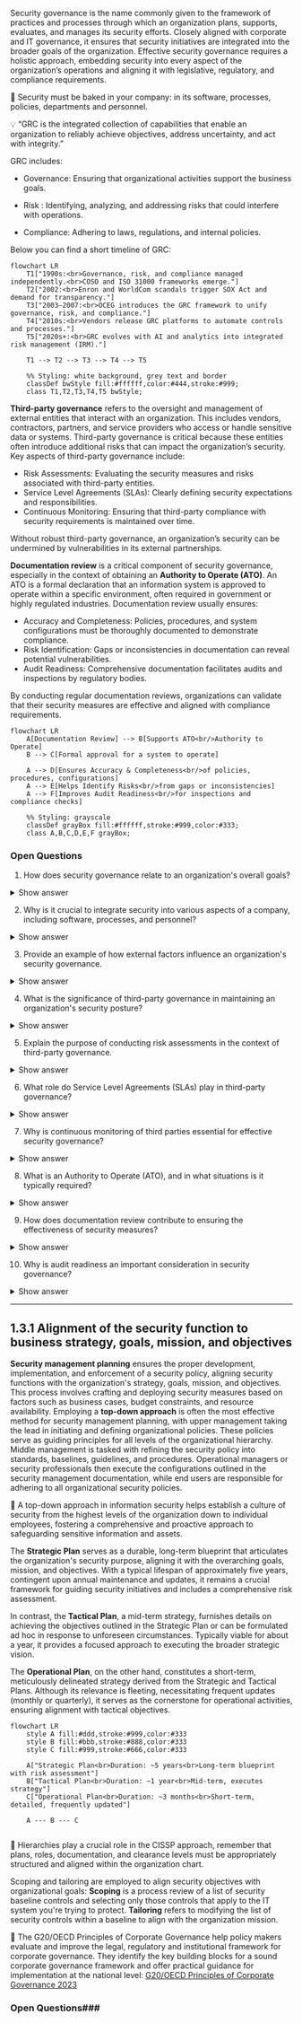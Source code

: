 Security governance is the name commonly given to the  framework of practices and processes through which an organization plans, supports, evaluates, and manages its security efforts. 
Closely aligned with corporate and IT governance, it ensures that security initiatives are integrated into the broader goals of the organization. 
Effective security governance requires a holistic approach, embedding security into every aspect of the organization’s operations and aligning it with legislative, regulatory, and compliance requirements.

:necktie: Security must be baked in your company: in its software, processes, policies, departments and personnel.


:bulb: “GRC is the integrated collection of capabilities that enable an organization to reliably achieve objectives, address uncertainty, and act with integrity.”

GRC includes:

- Governance: Ensuring that organizational activities support the business goals.

- Risk : Identifying, analyzing, and addressing risks that could interfere with operations.

- Compliance: Adhering to laws, regulations, and internal policies.

Below you can find a short timeline of GRC:

```mermaid 
flowchart LR
    T1["1990s:<br>Governance, risk, and compliance managed independently.<br>COSO and ISO 31000 frameworks emerge."]
    T2["2002:<br>Enron and WorldCom scandals trigger SOX Act and demand for transparency."]
    T3["2003–2007:<br>OCEG introduces the GRC framework to unify governance, risk, and compliance."]
    T4["2010s:<br>Vendors release GRC platforms to automate controls and processes."]
    T5["2020s+:<br>GRC evolves with AI and analytics into integrated risk management (IRM)."]

    T1 --> T2 --> T3 --> T4 --> T5

    %% Styling: white background, grey text and border
    classDef bwStyle fill:#ffffff,color:#444,stroke:#999;
    class T1,T2,T3,T4,T5 bwStyle;
```



**Third-party governance** refers to the oversight and management of external entities that interact with an organization. This includes vendors, contractors, partners, and service providers who access or handle sensitive data or systems. Third-party governance is critical because these entities often introduce additional risks that can impact the organization’s security.
Key aspects of third-party governance include:

- Risk Assessments: Evaluating the security measures and risks associated with third-party entities.
- Service Level Agreements (SLAs): Clearly defining security expectations and responsibilities.
- Continuous Monitoring: Ensuring that third-party compliance with security requirements is maintained over time.

Without robust third-party governance, an organization’s security can be undermined by vulnerabilities in its external partnerships.

**Documentation review** is a critical component of security governance, especially in the context of obtaining an **Authority to Operate (ATO)**. An ATO is a formal declaration that an information system is approved to operate within a specific environment, often required in government or highly regulated industries. Documentation review usually ensures:
- Accuracy and Completeness: Policies, procedures, and system configurations must be thoroughly documented to demonstrate compliance.
- Risk Identification: Gaps or inconsistencies in documentation can reveal potential vulnerabilities.
- Audit Readiness: Comprehensive documentation facilitates audits and inspections by regulatory bodies.

By conducting regular documentation reviews, organizations can validate that their security measures are effective and aligned with compliance requirements.

```mermaid 
flowchart LR
    A[Documentation Review] --> B[Supports ATO<br/>Authority to Operate]
    B --> C[Formal approval for a system to operate]
    
    A --> D[Ensures Accuracy & Completeness<br/>of policies, procedures, configurations]
    A --> E[Helps Identify Risks<br/>from gaps or inconsistencies]
    A --> F[Improves Audit Readiness<br/>for inspections and compliance checks]

    %% Styling: grayscale
    classDef grayBox fill:#ffffff,stroke:#999,color:#333;
    class A,B,C,D,E,F grayBox;
```

### Open Questions ###
1. How does security governance relate to an organization's overall goals?
<details>
  <summary>Show answer</summary>
Security governance aligns security initiatives with broader organizational goals, ensuring security efforts contribute to overall success.
</details>

2. Why is it crucial to integrate security into various aspects of a company, including software, processes, and personnel?
<details>
  <summary>Show answer</summary>
Integrating security into various facets creates a comprehensive and robust security posture, minimizing vulnerabilities across different areas.
</details>

3. Provide an example of how external factors influence an organization's security governance.
<details>
  <summary>Show answer</summary>
Laws like GDPR or industry-specific regulations like HIPAA directly shape security governance by mandating specific security practices and controls.
</details>

4. What is the significance of third-party governance in maintaining an organization's security posture?
<details>
  <summary>Show answer</summary>
Third-party governance addresses the risks introduced by external entities, ensuring they meet the organization's security standards and don't compromise its security.
</details>

5. Explain the purpose of conducting risk assessments in the context of third-party governance.
<details>
  <summary>Show answer</summary>
Risk assessments in third-party governance identify potential vulnerabilities and security gaps associated with third-party entities, informing mitigation strategies.
</details>

6. What role do Service Level Agreements (SLAs) play in third-party governance?
<details>
  <summary>Show answer</summary>
SLAs define clear security expectations and responsibilities for both the organization and the third party, establishing a contractual framework for security management.
</details>

7. Why is continuous monitoring of third parties essential for effective security governance?
<details>
  <summary>Show answer</summary>
Continuous monitoring ensures that third parties consistently adhere to security requirements, even as circumstances and risks evolve over time.
</details>

8. What is an Authority to Operate (ATO), and in what situations is it typically required?
<details>
  <summary>Show answer</summary>
An ATO is a formal authorization to operate an information system within a defined environment, typically required in government and highly regulated sectors to ensure security compliance.
</details>

9. How does documentation review contribute to ensuring the effectiveness of security measures?
<details>
  <summary>Show answer</summary>
Documentation review verifies the accuracy and completeness of security policies, procedures, and configurations, identifying potential gaps or inconsistencies.
</details>

10. Why is audit readiness an important consideration in security governance?
<details>  
  <summary>Show answer</summary>
Audit readiness ensures an organization can readily demonstrate compliance with security regulations and standards during audits and inspections.
</details>

---
## 1.3.1 Alignment of the security function to business strategy, goals, mission, and objectives ##

**Security management planning** ensures the proper development, implementation, and enforcement of a security policy, aligning security functions with the organization's strategy, goals, mission, and objectives. This process involves crafting and deploying security measures based on factors such as business cases, budget constraints, and resource availability. Employing a **top-down approach** is often the most effective method for security management planning, with upper management taking the lead in initiating and defining organizational policies. These policies serve as guiding principles for all levels of the organizational hierarchy. Middle management is tasked with refining the security policy into standards, baselines, guidelines, and procedures. Operational managers or security professionals then execute the configurations outlined in the security management documentation, while end users are responsible for adhering to all organizational security policies.

:necktie: A top-down approach in information security helps establish a culture of security from the highest levels of the organization down to individual employees, fostering a comprehensive and proactive approach to safeguarding sensitive information and assets.

The **Strategic Plan** serves as a durable, long-term blueprint that articulates the organization's security purpose, aligning it with the overarching goals, mission, and objectives. With a typical lifespan of approximately five years, contingent upon annual maintenance and updates, it remains a crucial framework for guiding security initiatives and includes a comprehensive risk assessment.

In contrast, the **Tactical Plan**, a mid-term strategy, furnishes details on achieving the objectives outlined in the Strategic Plan or can be formulated ad hoc in response to unforeseen circumstances. Typically viable for about a year, it provides a focused approach to executing the broader strategic vision.

The **Operational Plan**, on the other hand, constitutes a short-term, meticulously delineated strategy derived from the Strategic and Tactical Plans. Although its relevance is fleeting, necessitating frequent updates (monthly or quarterly), it serves as the cornerstone for operational activities, ensuring alignment with tactical objectives.

```mermaid 
flowchart LR
    style A fill:#ddd,stroke:#999,color:#333
    style B fill:#bbb,stroke:#888,color:#333
    style C fill:#999,stroke:#666,color:#333

    A["Strategic Plan<br>Duration: ~5 years<br>Long-term blueprint with risk assessment"]
    B["Tactical Plan<br>Duration: ~1 year<br>Mid-term, executes strategy"]
    C["Operational Plan<br>Duration: ~3 months<br>Short-term, detailed, frequently updated"]

    A --- B --- C
    
```
:necktie: Hierarchies play a crucial role in the CISSP approach, remember that plans, roles, documentation, and clearance levels must be appropriately structured and aligned within the organization chart.

Scoping and tailoring are employed to align security objectives with organizational goals:
**Scoping** is a process review of a list of security baseline controls and selecting only those controls that apply to the IT system you're trying to protect.
**Tailoring** refers to modifying the list of security controls within a baseline to align with the organization mission.

:link: The G20/OECD Principles of Corporate Governance help policy makers evaluate and improve the legal, regulatory and institutional framework for corporate governance. They identify the key building blocks for a sound corporate governance framework and offer practical guidance for implementation at the national level: [G20/OECD Principles of Corporate Governance 2023
](https://www.oecd.org/publications/g20-oecd-principles-of-corporate-governance-2023-ed750b30-en.htm)
### Open Questions###


